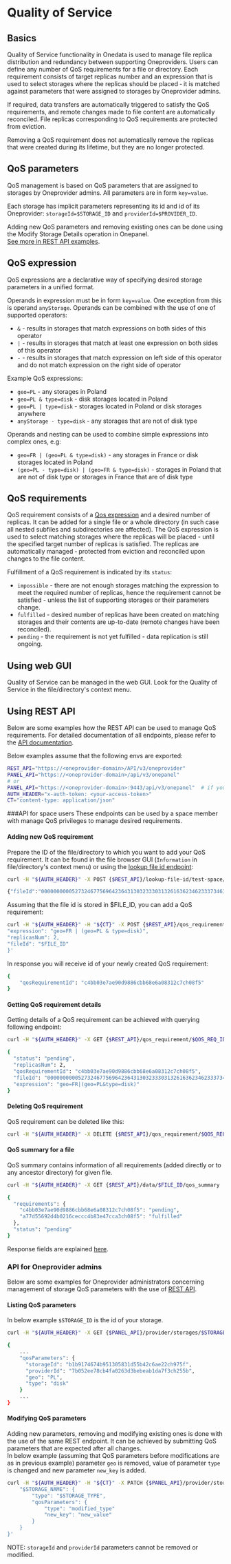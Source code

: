 # Quality of Service

<!-- toc -->

## Basics

Quality of Service functionality in Onedata is used to manage file replica distribution and redundancy 
between supporting Oneproviders. Users can define any number of QoS requirements for a file or directory. 
Each requirement consists of target replicas number and an expression that is used to select storages 
where the replicas should be placed ‐ it is matched against parameters that were assigned to storages 
by Oneprovider admins.

If required, data transfers are automatically triggered to satisfy the QoS requirements, and remote 
changes made to file content are automatically reconciled. File replicas corresponding to QoS requirements 
are protected from eviction.

Removing a QoS requirement does not automatically remove the replicas that were created during its 
lifetime, but they are no longer protected. 

## QoS parameters
QoS management is based on QoS parameters that are assigned to storages by Oneprovider admins. 
All parameters are in form `key=value`. 

Each storage has implicit parameters representing its id and id of its Oneprovider: 
`storageId=$STORAGE_ID` and `providerId=$PROVIDER_ID`.

Adding new QoS parameters and removing existing ones can be done using the Modify Storage Details operation in Onepanel.  
[See more in REST API examples](#qos-parameters-management).

## QoS expression
QoS expressions are a declarative way of specifying desired storage parameters in a unified format.

Operands in expression must be in form `key=value`. One exception from this is operand `anyStorage`. 
Operands can be combined with the use of one of supported operators:
- `&` - results in storages that match expressions on both sides of this operator
- `|` - results in storages that match at least one expression on both sides of this operator
- `-` - results in storages that match expression on left side of this operator and do not match expression on the right side of operator

Example QoS expressions:  
- `geo=PL` - any storages in Poland  
- `geo=PL & type=disk` - disk storages located in Poland  
- `geo=PL | type=disk` - storages located in Poland or disk storages anywhere  
- `anyStorage - type=disk` - any storages that are not of disk type  


Operands and nesting can be used to combine simple expressions into complex ones, e.g:  
- `geo=FR | (geo=PL & type=disk)` - any storages in France or disk storages located in Poland  
- `(geo=PL - type=disk) | (geo=FR & type=disk)` - storages in Poland that are not of disk type or storages in France that are of disk type

## QoS requirements
QoS requirement consists of a [Qos expression](#qos-expression) and a desired number of replicas. 
It can be added for a single file or a whole directory (in such case all nested subfiles and 
subdirectories are affected). The QoS expression is used to select matching storages where the 
replicas will be placed - until the specified target number of replicas is satisfied. 
The replicas are automatically managed ‐ protected from eviction and reconciled upon changes 
to the file content.

Fulfillment of a QoS requirement is indicated by its `status`:
 - `impossible` - there are not enough storages matching the expression to meet the required number 
 of replicas, hence the requirement cannot be satisfied - unless the list of supporting storages 
 or their parameters change.
 - `fulfilled` - desired number of replicas have been created on matching storages and their contents 
 are up-to-date (remote changes have been reconciled).
 - `pending` - the requirement is not yet fulfilled - data replication is still ongoing.

## Using web GUI

Quality of Service can be managed in the web GUI. Look for the Quality of Service in the file/directory's context menu. 

## Using REST API

Below are some examples how the REST API can be used to manage QoS requirements. For
detailed documentation of all endpoints, please refer to the 
[API documentation](https://onedata.org/#/home/API/latest/oneprovider?anchor=tag/QoS).

Below examples assume that the following envs are exported:

```bash
REST_API="https://<oneprovider-domain>/API/v3/oneprovider"
PANEL_API="https://<oneprovider-domain>/api/v3/onepanel"
# or
PANEL_API="https://<oneprovider-domain>:9443/api/v3/onepanel"  # if you have access to the onepanel's emergency interface
AUTH_HEADER="x-auth-token: <your-access-token>"
CT="content-type: application/json"
```

###API for space users
These endpoints can be used by a space member with manage QoS privileges to manage desired requirements.

#### Adding new QoS requirement

Prepare the ID of the file/directory to which you want to add your QoS requirement.
It can be found in the file browser GUI (`Information` in file/directory's context menu)  or 
using the [lookup file id endpoint](https://onedata.org/#/home/API/latest/oneprovider?anchor=operation/lookup_file_id):

```bash
curl -H "${AUTH_HEADER}" -X POST {$REST_API}/lookup-file-id/test-space/directory/file.txt
```

```bash
{"fileId":"000000000052732467756964236431303233303132616362346233373463306263626339666535303630343135636861356536236334613030626466613534643064636666656335633430313039633762663635636861356536"}
```

Assuming that the file id is stored in $FILE_ID, you can add a QoS requirement: 

```bash
curl -H "${AUTH_HEADER}" -H "${CT}" -X POST {$REST_API}/qos_requirement/ -d '{
"expression": "geo=FR | (geo=PL & type=disk)", 
"replicasNum": 2, 
"fileId": "$FILE_ID"
}'
```

In response you will receive id of your newly created QoS requirement:

```bash
{
    "qosRequirementId": "c4bb03e7ae90d9886cbb68e6a08312c7ch08f5"
}
```

#### Getting QoS requirement details

Getting details of a QoS requirement can be achieved with querying following endpoint:

```bash
curl -H "${AUTH_HEADER}" -X GET {$REST_API}/qos_requirement/$QOS_REQ_ID
```

```bash
{
  "status": "pending",
  "replicasNum": 2,
  "qosRequirementId": "c4bb03e7ae90d9886cbb68e6a08312c7ch08f5",
  "fileId": "000000000052732467756964236431303233303132616362346233373463306263626339666535303630343135636861356536236334613030626466613534643064636666656335633430313039633762663635636861356536",
  "expression": "geo=FR|(geo=PL&type=disk)"
}
```

#### Deleting QoS requirement

QoS requirement can be deleted like this:

```bash
curl -H "${AUTH_HEADER}" -X DELETE {$REST_API}/qos_requirement/$QOS_REQ_ID
```

#### QoS summary for a file

QoS summary contains information of all requirements (added directly or to any ancestor directory) for given file.

```bash
curl -H "${AUTH_HEADER}" -X GET {$REST_API}/data/$FILE_ID/qos_summary
```

```bash
{
  "requirements": {
    "c4bb03e7ae90d9886cbb68e6a08312c7ch08f5": "pending",
    "a77d55692d4b0216ceccc4b83e47cca3ch08f5": "fulfilled"
  },
  "status": "pending"
}
```
Response fields are explained [here](https://onedata.org/#/home/API/latest/oneprovider?anchor=operation/get_file_qos_summary).

### API for Oneprovider admins

Below are some examples for Oneprovider administrators concerning management of storage 
QoS parameters with the use of [REST API](https://onedata.org/#/home/API/latest/onepanel?anchor=operation/get_storage_details).

#### Listing QoS parameters

In below example `$STORAGE_ID` is the id of your storage.

```bash
curl -H "${AUTH_HEADER}" -X GET {$PANEL_API}/provider/storages/$STORAGE_ID
```

```bash
{
    ...
    "qosParameters": {
      "storageId": "b1b9174674b951305831d55b42c6ae22ch975f",
      "providerId": "7b052ee78cb4fa0263d3bebeab1da7f3ch255b",
      "geo": "PL",
      "type": "disk"
    }
    ...
}
```

#### Modifying QoS parameters

Adding new parameters, removing and modifying existing ones is done with the use of the 
same REST endpoint. It can be achieved by submitting QoS parameters that are expected after all changes.  
In below example (assuming that QoS parameters before modifications are as in previous 
example) parameter `geo` is removed, value of parameter `type` is changed 
and new parameter `new_key` is added.

```bash
curl -H "${AUTH_HEADER}" -H "${CT}" -X PATCH {$PANEL_API}/provider/storages/$STORAGE_ID -d '{
    "$STORAGE_NAME": {
        "type": "$STORAGE_TYPE", 
        "qosParameters": {
            "type": "modified_type"
            "new_key": "new_value"
        }
    }
}'
```

NOTE: `storageId` and `providerId` parameters cannot be removed or modified.

